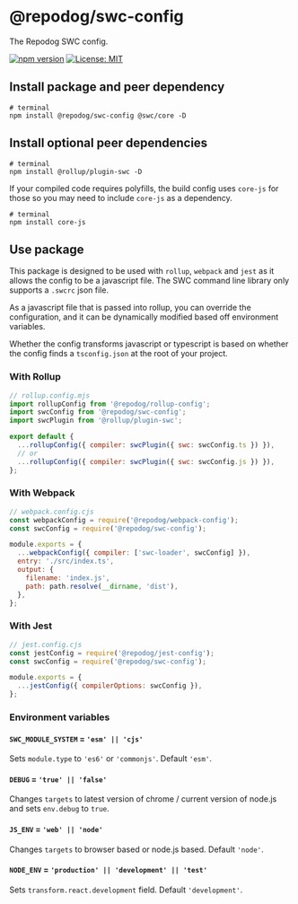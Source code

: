 # @repodog/swc-config

The Repodog SWC config.

[![npm version](https://badge.fury.io/js/%40repodog%2Fswc-config.svg)](https://badge.fury.io/js/%40repodog%2Fswc-config)
[![License: MIT](https://img.shields.io/badge/License-MIT-yellow.svg)](LICENSE)

## Install package and peer dependency

```shell
# terminal
npm install @repodog/swc-config @swc/core -D
```

## Install optional peer dependencies

```shell
# terminal
npm install @rollup/plugin-swc -D
```

If your compiled code requires polyfills, the build config uses `core-js` for those so you may need to include `core-js` as a dependency.

```shell
# terminal
npm install core-js
```

## Use package

This package is designed to be used with `rollup`, `webpack` and `jest` as it allows the config to be a javascript file. The SWC command line library only supports a `.swcrc` json file.

As a javascript file that is passed into rollup, you can override the configuration, and it can be dynamically modified based off environment variables.

Whether the config transforms javascript or typescript is based on whether the config finds a `tsconfig.json` at the root of your project.

### With Rollup

```javascript
// rollup.config.mjs
import rollupConfig from '@repodog/rollup-config';
import swcConfig from '@repodog/swc-config';
import swcPlugin from '@rollup/plugin-swc';

export default {
  ...rollupConfig({ compiler: swcPlugin({ swc: swcConfig.ts }) }),
  // or
  ...rollupConfig({ compiler: swcPlugin({ swc: swcConfig.js }) }),
};
```

### With Webpack

```javascript
// webpack.config.cjs
const webpackConfig = require('@repodog/webpack-config');
const swcConfig = require('@repodog/swc-config');

module.exports = {
  ...webpackConfig({ compiler: ['swc-loader', swcConfig] }),
  entry: './src/index.ts',
  output: {
    filename: 'index.js',
    path: path.resolve(__dirname, 'dist'),
  },
};
```

### With Jest

```javascript
// jest.config.cjs
const jestConfig = require('@repodog/jest-config');
const swcConfig = require('@repodog/swc-config');

module.exports = {
  ...jestConfig({ compilerOptions: swcConfig }),
};
```

### Environment variables

#### `SWC_MODULE_SYSTEM` = `'esm' || 'cjs'`

Sets `module.type` to `'es6'` or `'commonjs'`. Default `'esm'`.

#### `DEBUG` = `'true' || 'false'`

Changes `targets` to latest version of chrome / current version of node.js and sets `env.debug` to `true`.

#### `JS_ENV` = `'web' || 'node'`

Changes `targets` to browser based or node.js based. Default `'node'`.

#### `NODE_ENV` = `'production' || 'development' || 'test'`

Sets `transform.react.development` field. Default `'development'`.
